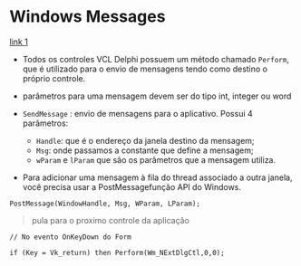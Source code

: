 # Windows Messages 

[link 1](http://theclub.com.br/Restrito/Revistas/201007/wind1007.aspx)

- Todos os controles VCL Delphi possuem um método chamado `Perform`, que é utilizado para o envio de mensagens tendo como destino o próprio controle.
-  parâmetros para uma mensagem devem ser do tipo int, integer ou word

- `SendMessage` : envio de mensagens para o aplicativo. Possui 4 parâmetros:
  - `Handle`: que é o endereço da janela destino da mensagem; 
  - `Msg`: onde passamos a constante que define a mensagem;   
  - `wParam` e `lParam` que são os parâmetros que a mensagem utiliza.

- Para adicionar uma mensagem à fila do thread associado a outra janela, você precisa usar a PostMessagefunção API do Windows.
~~~Delphi
PostMessage(WindowHandle, Msg, WParam, LParam);
~~~

> pula para o proximo controle da aplicação
~~~Delphi
// No evento OnKeyDown do Form

if (Key = Vk_return) then Perform(Wm_NExtDlgCtl,0,0);
~~~
